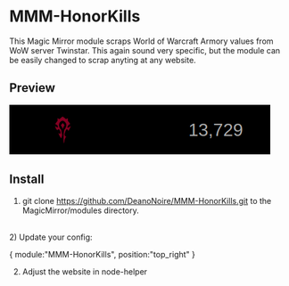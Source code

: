 # MMM-HonorKills
This Magic Mirror module scraps World of Warcraft Armory values from WoW server Twinstar. This again sound very specific, but the module can be easily changed to scrap anyting at any website.
  
  ## Preview
<img src="https://github.com/DeanoNoire/MMM-HonorKills/blob/master/screenshot.png?raw=true">


## Install
1) git clone https://github.com/DeanoNoire/MMM-HonorKills.git to the MagicMirror/modules directory.
<br/>
2) Update your config:

{
			module:"MMM-HonorKills",
			  position:"top_right"
			}
    
    
2) Adjust the website in node-helper
  
  
